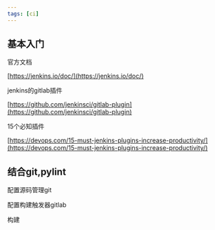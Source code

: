 ```yaml
---
tags: [ci]
---
```


## 基本入门

官方文档

[https://jenkins.io/doc/](https://jenkins.io/doc/)

jenkins的gitlab插件

[https://github.com/jenkinsci/gitlab-plugin](https://github.com/jenkinsci/gitlab-plugin)

15个必知插件

[https://devops.com/15-must-jenkins-plugins-increase-productivity/](https://devops.com/15-must-jenkins-plugins-increase-productivity/)

## 结合git,pylint

配置源码管理git

配置构建触发器gitlab

构建
